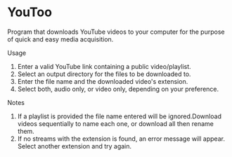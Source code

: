 # YouToo

Program that downloads YouTube videos to your computer for the purpose of quick and easy media acquisition.

Usage
1. Enter a valid YouTube link containing a public video/playlist.
2. Select an output directory for the files to be downloaded to.
3. Enter the file name and the downloaded video's extension.
4. Select both, audio only, or video only, depending on your preference.

Notes
1. If a playlist is provided the file name entered will be ignored.Download videos sequentially to name each one, or download all then rename them.
2. If no streams with the extension is found, an error message will appear. Select another extension and try again.
